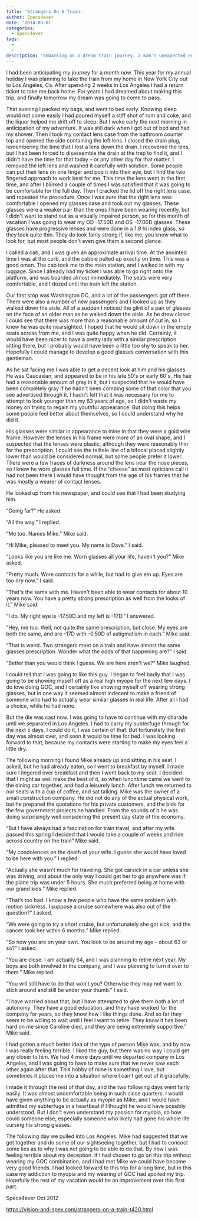 ```yaml
---
title: 'Strangers On A Train:'
author: Specs4ever
date: '2014-03-01'
categories:
  - Specs4ever
tags:
  - 
  - 
description: "Embarking on a dream train journey, a man's unexpected encounter sets the stage for an intriguing adventure."
---
```

I had been anticipating my journey for a month now. This year for my annual holiday I was planning to take the train from my home in New York City out to Los Angeles, Ca. After spending 2 weeks in Los Angeles I had a return ticket to take me back home.  For years I had dreamed about making this trip, and finally tomorrow my dream was going to come to pass. 

That evening I packed my bags, and went to bed early. Knowing sleep would not come easily I had poured myself a stiff shot of rum and coke, and the liquor helped me drift off to sleep.  But I woke early the next morning in anticipation of my adventure.  It was still dark when I got out of bed and had my shower.  Then I took my contact lens case from the bathroom counter top and opened the side containing the left lens. I closed the drain plug, remembering the time that I lost a lens down the drain.  I recovered the lens, but I had been forced to disassemble the drain at the trap to find it, and I didn't have the time for that today – or any other day for that matter.  I removed the left lens and washed it carefully with solution. Some people can put their lens on one finger and pop it into their eye, but I find the two fingered approach to work best for me.  This time the lens went in the first time, and after I blinked a couple of times I was satisfied that it was going to be comfortable for the full day.  Then I cracked the lid off the right lens case, and repeated the procedure.  Once I was sure that the right lens was comfortable I opened my glasses case and took out my glasses.  These glasses were a weaker pair than the ones I have been wearing recently, but I didn't want to stand out as a visually impaired person, so for this month of vacation I was going to wear my OD -17.50D and OS -17.00D glasses.  These glasses have progressive lenses and were done in a 1.9 hi index glass, so they look quite thin.  They do look fairly strong if, like me, you know what to look for, but most people don't even give them a second glance.

I called a cab, and I was given an approximate arrival time. At the anointed time I was at the curb, and the cabbie pulled up exactly on time. This was a good omen.  The cab took me to the main station, and I walked in with my luggage. Since I already had my ticket I was able to go right onto the platform, and was boarded almost immediately.  The seats were very comfortable, and I dozed until the train left the station.

Our first stop was Washington DC, and a lot of the passengers got off there.  There were also a number of new passengers and I looked up as they walked down the aisle.  All of a sudden I noticed the glint of a pair of glasses on the face of an older man as he walked down the aisle. As he drew closer I could see that there was more than a reasonable amount of cut in, so I knew he was quite nearsighted. I hoped that he would sit down in the empty seats across from me, and I was quite happy when he did.  Certainly, it would have been nicer to have a pretty lady with a similar prescription sitting there, but I probably would have been a little too shy to speak to her.  Hopefully I could manage to develop a good glasses conversation with this gentleman.

As he sat facing me I was able to get a decent look at him and his glasses.  He was Caucasian, and appeared to be in his late 50's or early 60's.  His hair had a reasonable amount of gray in it, but I suspected that he would have been completely gray if he hadn't been combing some of that color that you see advertised through it.  I hadn't felt that it was necessary for me to attempt to look younger than my 63 years of age, so I didn't waste my money on trying to regain my youthful appearance.  But doing this helps some people feel better about themselves, so I could understand why he did it.

His glasses were similar in appearance to mine in that they were a gold wire frame. However the lenses in his frame were more of an oval shape, and I suspected that the lenses were plastic, although they were reasonably thin for the prescription.  I could see the telltale line of a bifocal placed slightly lower than would be considered normal, but some people prefer it lower. There were a few traces of darkness around the lens near the nose pieces, so I knew he wore glasses full time. If the “cheese” as most opticians call it had not been there I would have thought from the age of his frames that he was mostly a  wearer of contact lenses.

He looked up from his newspaper, and could see that I had been studying him.

“Going far?” He asked.

“All the way.” I replied.

“Me too. Names Mike.” Mike said.

“Hi Mike, pleased to meet you. My name is Dave.” I said.

“Looks like you are like me. Worn glasses all your life, haven't you?” Mike asked.

“Pretty much.  Wore contacts for a while, but had to give em up. Eyes are too dry now.” I said.

“That's the same with me. Haven't been able to wear contacts for about 10 years now.  You have a pretty strong prescription as well from the looks of it.” Mike said.

“I do. My right eye is -17.50D and my left is -17D.” I answered.

“Hey, me too.  Well, not quite the same prescription, but close.  My eyes are both the same, and are -17D with -0.50D of astigmatism in each.” Mike said.

“That is weird.  Two strangers meet on a train and have almost the same glasses prescription. Wonder what the odds of that happening are?” I said.

“Better than you would think I guess.  We are here aren't we?” Mike laughed.

I could tell that I was going to like this guy. I began to feel badly that I was going to be showing myself off as a real high myope for the next few days.  I do love doing GOC, and I certainly like showing myself off wearing strong glasses, but in one way it seemed almost indecent to make a friend of someone who had to actually wear similar glasses in real life.  After all I had a choice, while he had none.

But the die was cast now. I was going to have to continue with my charade until we separated in Los Angeles.  I had to carry my subterfuge through for the next 5 days.  I could do it, I was certain of that.  But fortunately the first day was almost over, and soon it would be time for bed.  I was looking forward to that, because my contacts were starting to make my eyes feel a little dry.

The following morning I found Mike already up and sitting in his seat.  I asked, but he had already eaten, so I went to breakfast by myself.  I made sure I lingered over breakfast and then I went back to my seat.  I decided that I might as well make the best of it, so when lunchtime came we went to the dining car together, and had a leisurely lunch. After lunch we returned to our seats with a cup of coffee, and sat talking. Mike was the owner of a small construction company. He did not do any of the actual physical work, but he prepared the quotations for his private customers, and the bids for the few government projects he handled. From the sounds of it he was doing surprisingly well considering the present day state of the economy.

“But I have always had a fascination for train travel, and after my wife passed this spring I decided that I would take a couple of weeks and ride across country on the train” Mike said.

“My condolences on the death of your wife.  I guess she would have loved to be here with you.” I replied.

“Actually she wasn't much for traveling.  She got carsick in a car unless she was driving, and about the only way I could get her to go anywhere was if the plane trip was under 5 hours.  She much preferred being at home with our grand kids.” Mike replied.

“That’s too bad. I know a few people who have the same problem with motion sickness. I suppose a cruise somewhere was also out of the question?” I asked.

“We were going to try a short cruise, but unfortunately she got sick, and the cancer took her within 6 months.” Mike replied.

“So now you are on your own.  You look to be around my age – about 63 or so?” I asked.

“You are close. I am actually 64, and I was planning to retire next year.  My boys are both involved in the company, and I was planning to turn it over to them.” Mike replied.

“You will still have to do that won't you? Otherwise they may not want to stick around and still be under your thumb.” I said.

“I have worried about that, but I have attempted to give them both a lot of autonomy.  They have a good education, and they have worked for the company for years, so they know how I like things done.  And so far they seem to be willing to wait until I feel I want to retire.  They know it has been hard on me since Caroline died, and they are being extremely supportive.” Mike said.

I had gotten a much better idea of the type of person Mike was, and by now I was really feeling terrible.  I liked the guy, but there was no way I could get any closer to him.  We had 4 more days until we departed company in Los Angeles, and I was going to have to make sure that we never saw each other again after that.  This hobby of mine is something I love, but sometimes it places me into a situation where I can't get out of it gracefully.

I made it through the rest of that day, and the two following days went fairly easily. It was almost uncomfortable being in such close quarters.  I would have given anything to be actually as myopic as Mike, and I would have admitted my subterfuge in a heartbeat if I thought he would have possibly understood. But I don't even understand my passion for myopia, so how could someone else, especially someone who likely had gone his whole life cursing his strong glasses.

The following day we pulled into Los Angeles. Mike had suggested that we get together and do some of our sightseeing together, but I had to concoct some lies as to why I was not going to be able to do that.  By now I was feeling terrible about my deception.  If I had chosen to go on this trip without wearing my GOC combination, and I had met Mike we could have become very good friends.  I had looked forward to this trip for a long time, but in this case my addiction to myopia and my wearing of GOC had spoiled my trip.  Hopefully the rest of my vacation would be an improvement over this first part.

Specs4ever
Oct 2012

https://vision-and-spex.com/strangers-on-a-train-t420.html